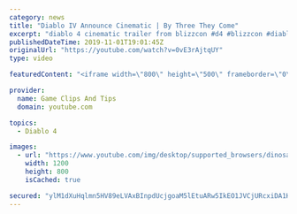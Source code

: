 ```yaml
---
category: news
title: "Diablo IV Announce Cinematic | By Three They Come"
excerpt: "diablo 4 cinematic trailer from blizzcon #d4 #blizzcon #diablo."
publishedDateTime: 2019-11-01T19:01:45Z
originalUrl: "https://youtube.com/watch?v=0vE3rAjtqUY"
type: video

featuredContent: "<iframe width=\"800\" height=\"500\" frameborder=\"0\" src=\"https://www.youtube.com/embed/0vE3rAjtqUY\" allow=\"accelerometer; autoplay; encrypted-media; gyroscope; picture-in-picture\" allowfullscreen></iframe>"

provider:
  name: Game Clips And Tips
  domain: youtube.com

topics:
  - Diablo 4

images:
  - url: "https://www.youtube.com/img/desktop/supported_browsers/dinosaur.png"
    width: 1200
    height: 800
    isCached: true

secured: "ylM1dXuHqlmn5HV89eLVAxBInpdUcjgoaM5lEtuARw5IkEO1JVCjURcxiDA1Hs5s4Bw/4UYrLd1OKhGuzAOg+HVfZb5SdOTjxHNEp+Bfhvl/sG4BHw9V1v08HqYAiaamdF9UIjyrNRfPYGYBX9ZMmdWk72EAMqJDrK+qJs32D6faNEP6iLsmAi1Xi41jYLf3Xx+b0c6gE2OZfokfqWPqmRo5hgBsTw4rYYkV9keQUG+wFpOBIEJkDq9VVjRwzA/ikLqEBjjatCzeCULxDth/DOYZjQEaXe0dKKS/et5M+MIH854BzzWkAxQuAf3Z38sVKyJjCONIetVrxazW5Lg3Q0XCEjGBsRhpK+atCxzdkXfdMTIU4keolMyzoloP6gXwB35FLoY3PDSCPYVBoMQwTQ==;J5GgKphyyl5ZsH3nDWoKbw=="
---
```


